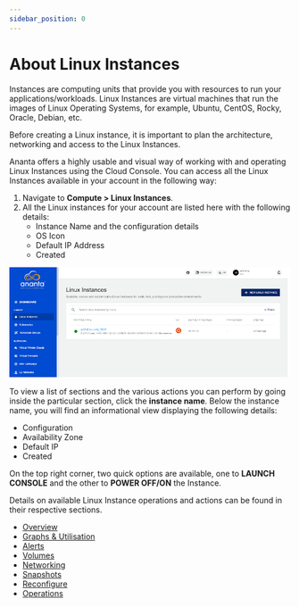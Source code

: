 ```yaml
---
sidebar_position: 0
---
```

# About Linux Instances

Instances are computing units that provide you with resources to run your applications/workloads. Linux Instances are virtual machines that run the images of Linux Operating Systems, for example, Ubuntu, CentOS, Rocky, Oracle, Debian, etc.

Before creating a Linux instance, it is important to plan the architecture, networking and access to the Linux Instances. 

Ananta offers a highly usable and visual way of working with and operating Linux Instances using the Cloud Console. You can access all the Linux Instances available in your account in the following way:

1. Navigate to **Compute > Linux Instances**.
2. All the Linux instances for your account are listed here with the following details:
	- Instance Name and the configuration details
	- OS Icon
	- Default IP Address
	- Created

![Create Linux Instance](img/CreatingLinuxInstances1.png)

To view a list of sections and the various actions you can perform by going inside the particular section, click the **instance name**. Below the instance name, you will find an informational view displaying the following details:

- Configuration
- Availability Zone
- Default IP
- Created 

On the top right corner, two quick options are available, one to **LAUNCH CONSOLE** and the other to **POWER OFF/ON** the Instance.

Details on available Linux Instance operations and actions can be found in their respective sections.

- [Overview](ViewingDetailsofLinuxInstances.md)
- [Graphs & Utilisation](ViewingGraphsandUtilizationofLinuxInstances.md)
- [Alerts](ConfiguringAlertsonLinuxInstances.md)
- [Volumes](VolumeManagementwithLinuxInstances.md)
- [Networking](NetworkingManagementwithLinuxInstances.md)
- [Snapshots](WorkingwithLinuxInstanceSnapshots.md)
- [Reconfigure](ReconfiguringLinuxInstances.md)
- [Operations](LinuxInstanceOperations.md)

